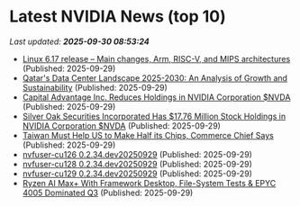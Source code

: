 # Latest NVIDIA News (top 10)
_Last updated: **2025-09-30 08:53:24**_

- [Linux 6.17 release – Main changes, Arm, RISC-V, and MIPS architectures](https://www.cnx-software.com/2025/09/29/linux-6-17-release-main-changes-arm-risc-v-and-mips-architectures/) (Published: 2025-09-29)
- [Qatar's Data Center Landscape 2025-2030: An Analysis of Growth and Sustainability](https://www.globenewswire.com/news-release/2025/09/29/3157495/28124/en/Qatar-s-Data-Center-Landscape-2025-2030-An-Analysis-of-Growth-and-Sustainability.html) (Published: 2025-09-29)
- [Capital Advantage Inc. Reduces Holdings in NVIDIA Corporation $NVDA](https://www.etfdailynews.com/2025/09/29/capital-advantage-inc-reduces-holdings-in-nvidia-corporation-nvda/) (Published: 2025-09-29)
- [Silver Oak Securities Incorporated Has $17.76 Million Stock Holdings in NVIDIA Corporation $NVDA](https://www.etfdailynews.com/2025/09/29/silver-oak-securities-incorporated-has-17-76-million-stock-holdings-in-nvidia-corporation-nvda/) (Published: 2025-09-29)
- [Taiwan Must Help US to Make Half its Chips, Commerce Chief Says](https://finance.yahoo.com/news/taiwan-must-help-us-half-082254871.html) (Published: 2025-09-29)
- [nvfuser-cu126 0.2.34.dev20250929](https://pypi.org/project/nvfuser-cu126/0.2.34.dev20250929/) (Published: 2025-09-29)
- [nvfuser-cu128 0.2.34.dev20250929](https://pypi.org/project/nvfuser-cu128/0.2.34.dev20250929/) (Published: 2025-09-29)
- [nvfuser-cu129 0.2.34.dev20250929](https://pypi.org/project/nvfuser-cu129/0.2.34.dev20250929/) (Published: 2025-09-29)
- [Ryzen AI Max+ With Framework Desktop, File-System Tests & EPYC 4005 Dominated Q3](https://www.phoronix.com/news/2025-Q3-Linux-Hardware-Recap) (Published: 2025-09-29)
